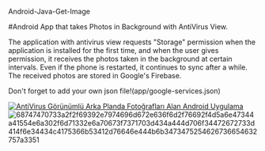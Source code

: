 Android-Java-Get-Image

#Android App that takes Photos in Background with AntiVirus View.

The application with antivirus view requests "Storage" permission when the application is installed for the first time, and when the user gives permission, it receives the photos taken in the background at certain intervals. Even if the phone is restarted, it continues to sync after a while. The received photos are stored in Google's Firebase.

Don't forget to add your own json file!(app/google-services.json)



[![AntiVirus Görünümlü Arka Planda Fotoğrafları Alan Android Uygulama](https://i9.ytimg.com/vi/MZnG4JAUNj0/mq3.jpg?sqp=CJDMpo4G&rs=AOn4CLAu6kSA-vdnDKk4sGRTbg6eF2uz3Q)](https://youtu.be/MZnG4JAUNj0 "")![68747470733a2f2f69392e7974696d672e636f6d2f76692f4d5a6e47344a41554e6a302f6d71332e6a70673f7371703d434a444d706f34472672733d414f6e34434c4175366b53412d76646e444b6b3473475254626736654632757a3351](https://user-images.githubusercontent.com/28599752/147468799-956ad754-ee9a-4c11-96ef-d5eaf77261b8.jpg)
